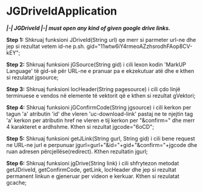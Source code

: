 # JGDriveIdApplication
<b><i>|-| JGDriveId |-| must open any kind of given google drive links.</i></b>


<b>Step 1:</b> Shkruaj funksioni JDriveId(String url) qe merr si parmeter url-ne dhe jep si rezultat vetem id-ne p.sh. gid="11wtw6iY4rmeoAZzhsrodhFAop8CV-kEY";

<b>Step 2:</b> Shkruaj funksioni jGSource(String gid) i cili lexon kodin 'MarkUP Language' të gid-së për URL-ne e pranuar pa e ekzekutuar atë dhe e kthen si rezulatat jgsource;

<b>Step 3:</b> Shkruaj funksioni locHeader(String pagesource) i cili çdo linjë terminuese e vendos në elemente të vektorit që e kthen si rezultat gVektori;

<b>Step 4:</b> Shkruaj funksioni jGConfirmCode(String jgsource) i cili kerkon per tagun 'a' atributin 'id' dhe vleren 'uc-download-link' pastaj ne te njejtin tag 'a' kerkon per atributin href ne vleren e tij kerkon per "&amp;confirm=" dhe merr 4 karakteret e ardhshme. Kthen si rezultat jgcode="6oCD";

<b>Step 5:</b> Shkruaj funksioni getJLink(String gurl, String gid) i cili bene request ne URL-ne jurl e perpunuar jgurl=gurl+"&id="+gid+"&confirm="+jgcode dhe ruan adresen përcjellëse(redirect). Kthen rezultatin jgurl;

<b>Step 6:</b> Shkruaj funksioni jgDrive(String link) i cili shfrytezon metodat getJDriveId, getConfirmCode, getLink, locHeader dhe jep si rezultat permanent linkun e gjeneruar per videon e kerkuar. Kthen si rezulatat gcache;
